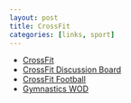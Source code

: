 ```yaml
---
layout: post
title: CrossFit
categories: [links, sport]
---
```


- [CrossFit](http://www.crossfit.com/)
- [CrossFit Discussion Board](http://www.board.crossfit.com/)
- [CrossFit Football](http://www.crossfitfootball.com/)
- [Gymnastics WOD](http://gymnasticswod.com/)
